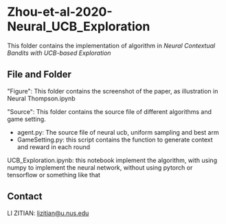 # Zhou-et-al-2020-Neural_UCB_Exploration
This folder contains the implementation of algorithm in *Neural Contextual Bandits with UCB-based Exploration* 

## File and Folder

"Figure": This folder contains the screenshot of the paper, as illustration in Neural Thompson.ipynb

"Source": This folder contains the source file of different algorithms and game setting.

+ agent.py: The source file of neural ucb, uniform sampling and best arm
+ GameSetting.py: this script contains the function to generate context and reward in each round

UCB_Exploration.ipynb: this notebook implement the algorithm, with using numpy to implement the neural network, without using pytorch or tensorflow or something like that

## Contact

LI ZITIAN: lizitian@u.nus.edu
